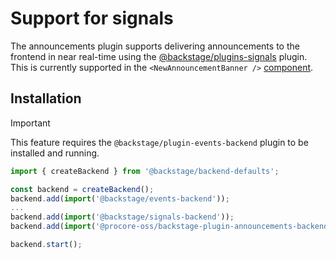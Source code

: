 # Support for signals

The announcements plugin supports delivering announcements to the frontend in near real-time using the [@backstage/plugins-signals](https://github.com/backstage/backstage/tree/master/plugins/signals) plugin. This is currently supported in the `<NewAnnouncementBanner />` [component](./latest-announcement-banner.md).

## Installation

> [!IMPORTANT]
> This feature requires the `@backstage/plugin-events-backend` plugin to be installed and running.

```ts
import { createBackend } from '@backstage/backend-defaults';

const backend = createBackend();
backend.add(import('@backstage/events-backend'));
...
backend.add(import('@backstage/signals-backend'));
backend.add(import('@procore-oss/backstage-plugin-announcements-backend'));

backend.start();
```
